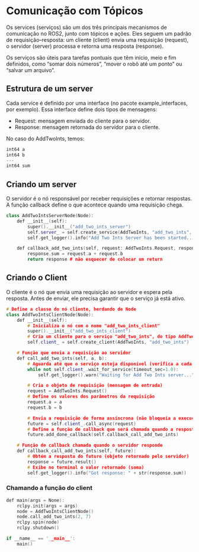 # **Comunicação com Tópicos**

Os services (serviços) são um dos três principais mecanismos de comunicação no ROS2, junto com tópicos e ações. Eles seguem um padrão de requisição–resposta:
um cliente (client) envia uma requisição (request), o servidor (server) processa e retorna uma resposta (response).

Os serviços são úteis para tarefas pontuais que têm início, meio e fim definidos, como “somar dois números”, “mover o robô até um ponto” ou “salvar um arquivo”.

## **Estrutura de um server**
Cada service é definido por uma interface (no pacote example_interfaces, por exemplo).
Essa interface define dois tipos de mensagens:

- Request: mensagem enviada do cliente para o servidor.
- Response: mensagem retornada do servidor para o cliente.

No caso do AddTwoInts, temos:
```cpp
int64 a
int64 b
---
int64 sum
```
## **Criando um server**
O servidor é o nó responsável por receber requisições e retornar respostas.
A função callback define o que acontece quando uma requisição chega.
```cpp
class AddTwoIntsServerNode(Node):
    def __init__(self):
        super().__init__("add_two_ints_server")
        self.server_ = self.create_service(AddTwoInts, "add_two_ints", self.callback_add_two_ints) #1- tipo do dado 2-nome do service 3- callback
        self.get_logger().info("Add Two Ints Server has been started...")

    def callback_add_two_ints(self, request: AddTwoInts.Request, response: AddTwoInts.Response):
        response.sum = request.a + request.b
        return response # não esquecer de colocar um return
```
## **Criando o Client**
O cliente é o nó que envia uma requisição ao servidor e espera pela resposta.
Antes de enviar, ele precisa garantir que o serviço já está ativo.
```cpp
# Define a classe do nó cliente, herdando de Node
class AddTwoIntsClientNode(Node):
    def __init__(self):
        # Inicializa o nó com o nome "add_two_ints_client"
        super().__init__("add_two_ints_client")
        # Cria um cliente para o serviço "add_two_ints", do tipo AddTwoInts
        self.client_ = self.create_client(AddTwoInts, "add_two_ints")

    # Função que envia a requisição ao servidor
    def call_add_two_ints(self, a, b):
        # Aguarda até que o serviço esteja disponível (verifica a cada 1 segundo)
        while not self.client_.wait_for_service(timeout_sec=1.0):
            self.get_logger().warn("Waiting for Add Two Ints server...")

        # Cria o objeto de requisição (mensagem de entrada)
        request = AddTwoInts.Request()
        # Define os valores dos parâmetros da requisição
        request.a = a
        request.b = b

        # Envia a requisição de forma assíncrona (não bloqueia a execução)
        future = self.client_.call_async(request)
        # Define a função de callback que será chamada quando a resposta chegar
        future.add_done_callback(self.callback_call_add_two_ints)

    # Função de callback chamada quando o servidor responde
    def callback_call_add_two_ints(self, future):
        # Obtém a resposta do futuro (objeto retornado pelo servidor)
        response = future.result()
        # Exibe no terminal o valor retornado (soma)
        self.get_logger().info("Got response: " + str(response.sum))

```
### **Chamando a função do client**
```cpp
def main(args = None):
    rclpy.init(args = args) 
    node = AddTwoIntsClientNode()
    node.call_add_two_ints(2, 7)
    rclpy.spin(node) 
    rclpy.shutdown() 

if __name__ == '__main__':
    main()
```

